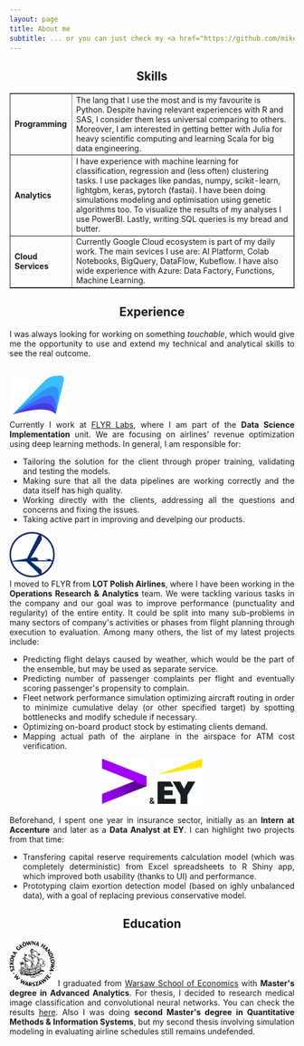 ```yaml
---
layout: page
title: About me
subtitle: ... or you can just check my <a href="https://github.com/mikolaj-jaworski/mikolaj-jaworski.github.io/blob/master/files/CV.pdf">CV</a>.
---
```

<center> <h2>Skills</h2> </center>
<table border=1>
    <tr>
        <td><b>Programming</b></td>
        <td>The lang that I use the most and is my favourite is Python. Despite having relevant experiences with R and SAS, I consider them less universal comparing to others. Moreover, I am interested in getting better with Julia for heavy scientific computing and learning Scala for big data engineering.</td>
    </tr>
    <tr>
        <td><b>Analytics</b></td>
        <td>I have experience with machine learning for classification, regression and (less often) clustering tasks. I use packages like pandas, numpy, scikit-learn, lightgbm, keras, pytorch (fastai). I have been doing simulations modeling and optimisation using genetic algorithms too. To visualize the results of my analyses I use PowerBI. Lastly, writing SQL queries is my bread and butter.</td>
    </tr>
    <tr>
        <td><b>Cloud Services</b></td>
        <td>Currently Google Cloud ecosystem is part of my daily work. The main sevices I use are: AI Platform, Colab Notebooks, BigQuery, DataFlow, Kubeflow. I have also wide experience with Azure: Data Factory, Functions, Machine Learning.</td>
    </tr>
</table>

<center> <h2>Experience</h2> </center>
<div style="text-align: justify"> 
I was always looking for working on something <i>touchable</i>, which would give me the opportunity to use and extend my technical and analytical skills to see the real outcome.<br><br>

<img src="/assets/img/FLYR_Logo_Color.png" class="center" width="100" height="75"><br>
Currently I work at <a href="https://www.flyrlabs.com">FLYR Labs</a>, where I am part of the <b>Data Science Implementation</b> unit. We are focusing on airlines' revenue optimization using deep learning methods. In general, I am responsible for:
<ul>
    <li>Tailoring the solution for the client through proper training, validating and testing the models.</li>
    <li>Making sure that all the data pipelines are working correctly and the data itself has high quality.</li>
    <li>Working directly with the clients, addressing all the questions and concerns and fixing the issues.</li>
    <li>Taking active part in improving and develping our products.</li>
</ul>

<img src="/assets/img/LOT_logo.png" class="center" width="80" height="80"><br>
I moved to FLYR from <b>LOT Polish Airlines</b>, where I have been working in the <b>Operations Research & Analytics</b> team. We were tackling various tasks in the company and our goal was to improve performance (punctuality and regularity) of the entire entity. It could be split into many sub-problems in many sectors of company's activities or phases from flight planning through execution to evaluation.
Among many others, the list of my latest projects include:
<ul>
    <li>Predicting flight delays caused by weather, which would be the part of the ensemble, but may be used as separate service.</li>
    <li>Predicting number of passenger complaints per flight and eventually scoring passenger's propensity to complain.</li>
    <li>Fleet network performance simulation optimizing aircraft routing in order to minimize cumulative delay (or other specified target) by spotting bottlenecks and modify schedule if necessary.</li>
    <li>Optimizing on-board product stock by estimating clients demand.</li>
    <li>Mapping actual path of the airplane in the airspace for ATM cost verification.</li>
</ul>
<center>
  <img src="/assets/img/accenture_logo.png" width="80" height="80"> <b>&</b>
  <img src="/assets/img/EY_logo.png" width="80" height="80">
</center>
<br>
Beforehand, I spent one year in insurance sector, initially as an <b>Intern at Accenture</b> and later as a <b>Data Analyst at EY</b>. I can highlight two projects from that time:
<ul>
    <li>Transfering capital reserve requirements calculation model (which was completely deterministic) from Excel spreadsheets to R Shiny app, which improved both usability (thanks to UI) and performance.</li>
    <li>Prototyping claim exortion detection model (based on ighly unbalanced data), with a goal of replacing previous conservative model.</li>
</ul>
</div>


<center> <h2>Education</h2> </center>
<div style="text-align: justify"> 
<img src="/assets/img/sgh_logo.png" class="center" width="80" height="80">
I graduated from <a href="https://ssl-www.sgh.waw.pl/en/Pages/default.aspx">Warsaw School of Economics</a> with <b>Master's degree in Advanced Analytics</b>. For thesis, I decided to research medical image classification and convolutional neural networks. You can check the results <a href="https://github.com/mikolaj-jaworski/histopathologic_cancer_detection">here</a>. Also I was doing <b>second Master's degree in Quantitative Methods & Information Systems</b>, but my second thesis involving simulation modeling in evaluating airline schedules still remains undefended.</div>

